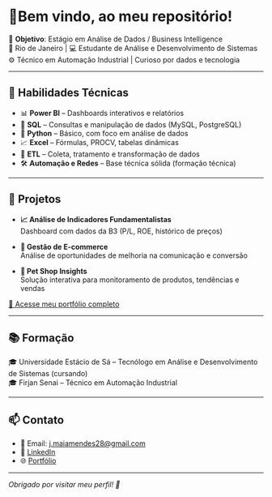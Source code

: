 # 👋Bem vindo, ao meu repositório!

🎯 **Objetivo**: Estágio em Análise de Dados / Business Intelligence  
📍 Rio de Janeiro | 💻 Estudante de Análise e Desenvolvimento de Sistemas  
⚙️ Técnico em Automação Industrial | Curioso por dados e tecnologia

---

## 🧠 Habilidades Técnicas

- 📊 **Power BI** – Dashboards interativos e relatórios
- 🧮 **SQL** – Consultas e manipulação de dados (MySQL, PostgreSQL)
- 🐍 **Python** – Básico, com foco em análise de dados
- 📈 **Excel** – Fórmulas, PROCV, tabelas dinâmicas
- 🔄 **ETL** – Coleta, tratamento e transformação de dados
- 🛠️ **Automação e Redes** – Base técnica sólida (formação técnica)

---

## 📌 Projetos

- **📈 Análise de Indicadores Fundamentalistas**  
  Dashboard com dados da B3 (P/L, ROE, histórico de preços)

- **🛒 Gestão de E-commerce**  
  Análise de oportunidades de melhoria na comunicação e conversão

- **🐶 Pet Shop Insights**  
  Solução interativa para monitoramento de produtos, tendências e vendas

[🔗 Acesse meu portfólio completo](https://maiagit2024.github.io/Portfolio_Jose/)

---

## 📚 Formação

🎓 Universidade Estácio de Sá – Tecnólogo em Análise e Desenvolvimento de Sistemas (cursando)  
🎓 Firjan Senai – Técnico em Automação Industrial

---

## 📫 Contato

- 📧 Email: j.maiamendes28@gmail.com  
- 💼 [LinkedIn](https://www.linkedin.com/in/jos%C3%A9-maia-ju0ni8)  
- 🌐 [Portfólio](https://maiagit2024.github.io/Portfolio_Jose/)

---

*Obrigado por visitar meu perfil! 🚀*
